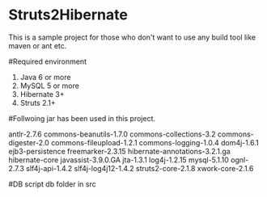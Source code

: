 # Struts2Hibernate

This is a sample project for those who don't want to use any build tool like maven or ant etc.

#Required environment
1. Java 6 or more
2. MySQL 5 or more
3. Hibernate 3+
4. Struts 2.1+

#Follwoing jar has been used in this project.

antlr-2.7.6
commons-beanutils-1.7.0
commons-collections-3.2
commons-digester-2.0
commons-fileupload-1.2.1
commons-logging-1.0.4
dom4j-1.6.1
ejb3-persistence
freemarker-2.3.15
hibernate-annotations-3.2.1.ga
hibernate-core
javassist-3.9.0.GA
jta-1.3.1
log4j-1.2.15
mysql-5.1.10
ognl-2.7.3
slf4j-api-1.4.2
slf4j-log4j12-1.4.2
struts2-core-2.1.8
xwork-core-2.1.6

#DB script
db folder in src
